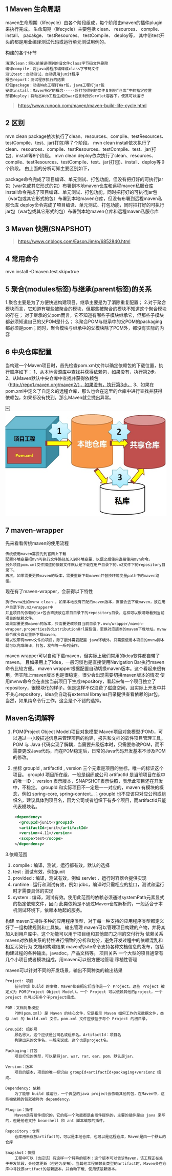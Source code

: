 ## 1 Maven 生命周期
maven生命周期（lifecycle）由各个阶段组成，每个阶段由maven的插件plugin来执行完成。
生命周期（lifecycle）主要包括
clean、
resources、
complie、
install、
pacakge、
testResources、
testCompile、
deploy等，
其中带test开头的都是用业编译测试代码或运行单元测试用例的。

构建的各个环节

    清理clean：将以前编译得到的旧文件class字节码文件删除
    编译compile：将java源程序编译成class字节码文件
    测试test：自动测试，自动调用junit程序
    报告report：测试程序执行的结果
    打包package：动态Web工程打War包，java工程打jar包
    安装install：Maven特定的概念-----将打包得到的文件复制到“仓库”中的指定位置
    部署deploy：将动态Web工程生成的war包复制到Servlet容器下，使其可以运行
    
> https://www.runoob.com/maven/maven-build-life-cycle.html   


## 2  区别

mvn clean package依次执行了clean、resources、compile、testResources、testCompile、test、jar(打包)等７个阶段。
mvn clean install依次执行了clean、resources、compile、testResources、testCompile、test、jar(打包)、install等8个阶段。
mvn clean deploy依次执行了clean、resources、compile、testResources、testCompile、test、jar(打包)、install、deploy等９个阶段。
由上面的分析可知主要区别如下，

package命令完成了项目编译、单元测试、打包功能，但没有把打好的可执行jar包（war包或其它形式的包）布署到本地maven仓库和远程maven私服仓库
install命令完成了项目编译、单元测试、打包功能，同时把打好的可执行jar包（war包或其它形式的包）布署到本地maven仓库，但没有布署到远程maven私服仓库
deploy命令完成了项目编译、单元测试、打包功能，同时把打好的可执行jar包（war包或其它形式的包）布署到本地maven仓库和远程maven私服仓库


## 3 Maven 快照(SNAPSHOT) 
> https://www.cnblogs.com/EasonJim/p/6852840.html

## 4 常用命令
mvn install -Dmaven.test.skip=true


## 5 聚合(modules标签)与继承(parent标签)的关系
1.聚合主要是为了方便快速构建项目，继承主要是为了消除重复配置；
2.对于聚合模块而言，它知道有哪些被聚合的模块，但那些被聚合的模块不知道这个聚合模块的存在；
对于继承的父pom而言，它不知道有哪些子模块继承它，但那些子模块都必须知道自己的父POM是什么；
3.聚合POM与继承中的父POM的packaging都必须是pom；同时，聚合模块与继承中的父模块除了POM外，都没有实际的内容



## 6 中央仓库配置
当构建一个Maven项目时，首先检查pom.xml文件以确定依赖包的下载位置，执行顺序如下：
1、从本地资源库中查找并获得依赖包，如果没有，执行第2步。 
2、从Maven默认中央仓库中查找并获得依赖包（http://repo1.maven.org/maven2/），如果没有，执行第3步。 
3、如果在pom.xml中定义了自定义的远程仓库，那么也会在这里的仓库中进行查找并获得依赖包，如果都没有找到，那么Maven就会抛出异常。

￼![binaryTree](../images/maven-repository.jpg "binaryTree")

## 7 maven-wrapper
先来看看传统maven的使用流程

    传统使用maven需要先到官网上下载
    配置环境变量把mvn可执行文件路径加入到环境变量，以便之后使用直接使用mvn命令。
    另外项目pom.xml文件描述的依赖文件默认是下载在用户目录下的.m2文件下的repository目录下。
    再次，如果需要更换maven的版本，需要重新下载maven并替换环境变量path中的maven路径。

现在有了maven-wrapper，会获得以下特性

    执行mvnw比如mvnw clean ，如果本地没有匹配的maven版本，直接会去下载maven，放在用户目录下的.m2/wrapper中
    并且项目的依赖的jar包会直接放在项目目录下的repository目录，这样可以很清晰看到当前项目的依赖文件。
    如果需要更换maven的版本，只需要更改项目当前目录下.mvn/wrapper/maven-wrapper.properties的distributionUrl属性值，更换对应版本的maven下载地址。mvnw命令就会自动重新下载maven。
    可以说带有mvnw文件的项目，除了额外需要配置 java环境外，只需要使用本项目的mvnw脚本就可以完成编译，打包，发布等一系列操作。

maven wrapper可以自动下载maven，但实际上我们常用的idea软件都自带了maven。
且如果用上了idea，一般习惯也是直接使用Navigation Bar执行maven命令比较方便。
maven wrapper根据配置自动切换maven版本。这个看起来很有用，但实际上maven版本也是很稳定。很少会出现需要切换maven版本的情况
使用mvnw命令会在直接当前项目下生成repository，看起来每一个项目独立了repository，很模块化的样子。但是这样不仅浪费了磁盘空间，且实际上开发中并不关心repository，idea会自动有external librayies目录提供查看依赖的jar包。
当然，如果纯命令行工作，这会是个不错的选择。



## Maven名词解释

1. POM(Project Object Model)项目对象模型
Maven项目对象模型(POM)，可以通过一小段描述信息来管理项目的构建，报告和文档的软件项目管理工具。
POM 与 Java 代码实现了解耦，当需要升级版本时，只需要修改POM，而不需要更改Java代码，而在POM稳定后，日常的Java代码开发基本不涉及POM的修改。


2. 坐标
groupId , artifactId , version 三个元素是项目的坐标，唯一的标识这个项目。
groupId 项目所在组，一般是组织或公司
artifactId 是当前项目在组中的唯一ID；
version 表示版本，SNAPSHOT表示快照，表示此项目还在开发中，不稳定。
groupId 和实际项目不一定是一一对应的，maven 有模块的概念，例如 spring-core, spring-context...；groupId 也不应该只对应公司或组织名，建议具体到项目名，因为公司或者组织下有多个项目，而artifactId只能代表模块名。

```xml
    <dependency>
      <groupId>junit</groupId>
      <artifactId>junit</artifactId>
      <version>4.11</version>
      <scope>test</scope>
    </dependency>
```

3.依赖范围
1. compile : 编译，测试，运行都有效，默认的选择
2. test : 测试有效，例如junit
3. provided : 编译，测试有效，例如 servlet ，运行时容器会提供实现
4. runtime : 运行和测试有效，例如 jdbc，编译时只需相应的接口，测试和运行时才需要具体的实现
5. system : 编译，测试有效。使用此范围的依赖必须通过systemPath元素显式的指定依赖文件，因而
此类依赖是不通过Maven仓库解析的，一般适合于本机测试环境下，依赖本地起的服务。

构建
maven支持许多种的应用程序类型，对于每一种支持的应用程序类型都定义好了一组构建规则和工具集。
输出管理
maven可以管理项目构建的产物，并将其加入到用户库中。这个功能可以用于项目组和其他部门之间的交付行为
依赖关系
maven对依赖关系的特性进行细致的分析和划分，避免开发过程中的依赖混乱和相互污染行为
文档和构建结果
maven的site命令支持各种文档信息的发布，包括构建过程的各种输出，javadoc，产品文档等。
项目关系
一个大型的项目通常有几个小项目或者模块组成，用maven可以很方便地管理
移植性管理

maven可以针对不同的开发场景，输出不同种类的输出结果

    Project: 项目
        任何你想 build 的事物，Maven都会把它们当作是一个 Project。这些 Project 被定义为 POM(Project Object Model)。一个 Project 可以依赖其他的project，一个 project 也可以有多个子project组成。

    POM：文档对象模型
        POM(pom.xml) 是 Maven 的核心文件，它是指示 Maven 如何工作的元数据文件，类似 ant 的 build.xml 文件。pom.xml 文件应该位于每个 Project 的根目录。

    GroupId: 组织号
        顾名思义，这个应该是公司名或组织名。ArtifactId：项目名
        构建出来的文件名，一般来说或，这个也是project名。

    Packaging：打包
        项目打包的类型，可以是将jar、war、rar、ear、pom，默认是jar。

    Version：版本
        项目的版本，项目的唯一标识由 groupId+artifactId+packaging+versionz 组成。

    Dependency: 依赖
        为了能够 build 或运行，一个典型的java project会依赖其他的包，在Maven中，这些被依赖的包就被称为 dependency。

    Plug-in：插件
        Maven是有插件组织的，它的每一个功能都是由插件提供的，主要的插件是由 java 来写的，但是他也支持 beanshell 和 ant 脚本编写的插件。

    Repository：仓库
        仓库用来存放artifact的，可以是本地仓库，也可以是远程仓库，Maven是由一个默认的仓库

    Snapshot：快照
        工程中可以（也应该）有这样一个特殊的版本：这个版本可以告诉Maven，该工程正在处于开发阶段，会经常更新（但还为发布）。当其他工程依赖此类型的artifact时，Maven会在仓库中寻找该artifact的最新版本，并自动下载、使用该最新版本。